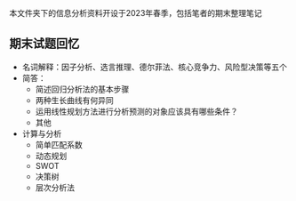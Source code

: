 本文件夹下的信息分析资料开设于2023年春季，包括笔者的期末整理笔记

## 期末试题回忆

- 名词解释：因子分析、选言推理、德尔菲法、核心竞争力、风险型决策等五个
- 简答：
  - 简述回归分析法的基本步骤
  - 两种生长曲线有何异同
  - 运用线性规划方法进行分析预测的对象应该具有哪些条件？
  - 其他
- 计算与分析
  - 简单匹配系数
  - 动态规划
  - SWOT
  - 决策树
  - 层次分析法
